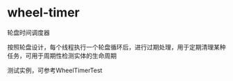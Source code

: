# wheel-timer
轮盘时间调度器

按照轮盘设计，每个线程执行一个轮盘循环后，进行过期处理，用于定期清理某种任务，可用于周期性检测实体的生命周期

测试实例，可参考WheelTimerTest
